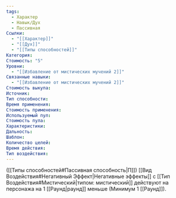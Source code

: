 ```yaml
---
tags:
  - Характер
  - Навык/Дух
  - Пассивная
Ссылки:
  - "[[Характер]]"
  - "[[Дух]]"
  - "[[Типы способностей]]"
Категория: 
Стоимость: "5"
Уровни:
  - "[[Избавление от мистических мучений 2]]"
Связанные навыки:
  - "[[Избавление от мистических мучений 2]]"
Стоимость выкупа:
Источник:
Тип способности:
Время применения:
Стоимость применения:
Используемый пул:
Стоимость пула:
Характеристики:
Дальность:
Шаблон:
Количество целей:
Время действия:
Тип воздействия:
---
```

([[Типы способностей#Пассивная способность|П]]) [[Вид Воздействия#Негативный Эффект|Негативные эффекты]] с  [[Тип Воздействия#Мистический|типом: мистический]] действуют на персонажа на 1 [[Раунд|раунд]] меньше (Минимум 1 [[Раунд]]).